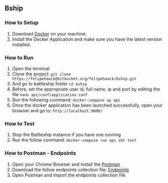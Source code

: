 ## Bship

### How to Setup

1. Download [Docker](https://docs.docker.com/docker-for-mac/) on your machine.
2. Install the Docker Application and make sure you have the latest version installed.

### How to Run

1. Open the terminal
2. Clone the project: ```git clone https://felipehaack@bitbucket.org/felipehaack/bship.git```
3. And go to battleship folder ```cd bship```
4. Before, set the appropriate user id, full name, ip and port by editing the file ```nano api/conf/application.conf```
5. Run the following command: ```docker-compose up api```
6. Once the docker application has been launched successfully, open your browser and go to: ```http://localhost:9000/```

### How to Test

1. Stop the Battleship instance if you have one running
2. Run the follow command: ```docker-compose run api sbt test```

### How to Postman - Endpoints

1. Open your Chrome Browser and install the [Postman](https://chrome.google.com/webstore/detail/postman/fhbjgbiflinjbdggehcddcbncdddomop)
2. Download the follow endpoints collection file: [Endpoints](https://dl.dropboxusercontent.com/u/20767075/battleship.postman_collection)
3. Open Postman and import the endpoints collection file